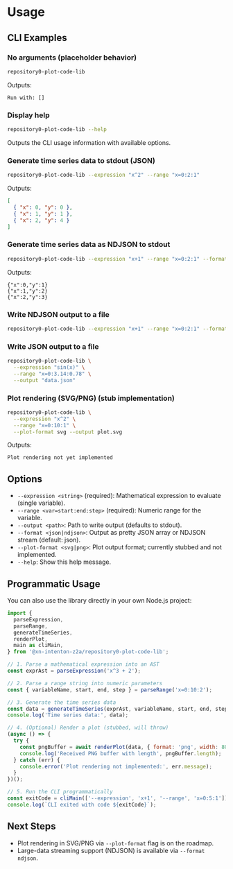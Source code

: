 # Usage

## CLI Examples

### No arguments (placeholder behavior)

```bash
repository0-plot-code-lib
```
Outputs:
```
Run with: []
```

### Display help

```bash
repository0-plot-code-lib --help
```
Outputs the CLI usage information with available options.

### Generate time series data to stdout (JSON)

```bash
repository0-plot-code-lib --expression "x^2" --range "x=0:2:1"
```

Outputs:
```json
[
  { "x": 0, "y": 0 },
  { "x": 1, "y": 1 },
  { "x": 2, "y": 4 }
]
```

### Generate time series data as NDJSON to stdout

```bash
repository0-plot-code-lib --expression "x+1" --range "x=0:2:1" --format ndjson
```

Outputs:
```
{"x":0,"y":1}
{"x":1,"y":2}
{"x":2,"y":3}
```

### Write NDJSON output to a file

```bash
repository0-plot-code-lib --expression "x+1" --range "x=0:2:1" --format ndjson --output data.ndjson
```

### Write JSON output to a file

```bash
repository0-plot-code-lib \
  --expression "sin(x)" \
  --range "x=0:3.14:0.78" \
  --output "data.json"
```

### Plot rendering (SVG/PNG) (stub implementation)

```bash
repository0-plot-code-lib \
  --expression "x^2" \
  --range "x=0:10:1" \
  --plot-format svg --output plot.svg
```
Outputs:
```
Plot rendering not yet implemented
```

## Options

- `--expression <string>` (required): Mathematical expression to evaluate (single variable).
- `--range <var=start:end:step>` (required): Numeric range for the variable.
- `--output <path>`: Path to write output (defaults to stdout).
- `--format <json|ndjson>`: Output as pretty JSON array or NDJSON stream (default: json).
- `--plot-format <svg|png>`: Plot output format; currently stubbed and not implemented.
- `--help`: Show this help message.

## Programmatic Usage

You can also use the library directly in your own Node.js project:

```js
import {
  parseExpression,
  parseRange,
  generateTimeSeries,
  renderPlot,
  main as cliMain,
} from '@xn-intenton-z2a/repository0-plot-code-lib';

// 1. Parse a mathematical expression into an AST
const exprAst = parseExpression('x^3 + 2');

// 2. Parse a range string into numeric parameters
const { variableName, start, end, step } = parseRange('x=0:10:2');

// 3. Generate the time series data
const data = generateTimeSeries(exprAst, variableName, start, end, step);
console.log('Time series data:', data);

// 4. (Optional) Render a plot (stubbed, will throw)
(async () => {
  try {
    const pngBuffer = await renderPlot(data, { format: 'png', width: 800, height: 600 });
    console.log('Received PNG buffer with length', pngBuffer.length);
  } catch (err) {
    console.error('Plot rendering not implemented:', err.message);
  }
})();

// 5. Run the CLI programmatically
const exitCode = cliMain(['--expression', 'x+1', '--range', 'x=0:5:1']);
console.log(`CLI exited with code ${exitCode}`);
```

## Next Steps

- Plot rendering in SVG/PNG via `--plot-format` flag is on the roadmap.
- Large-data streaming support (NDJSON) is available via `--format ndjson`.
